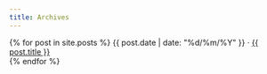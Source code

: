 ```yaml
---
title: Archives
---
```


<p>
{% for post in site.posts %}
  <span>
	{{ post.date | date: "%d/%m/%Y" }} <span class="separator"> &middot; </span>  
	<a href="{{ post.url }}">{{ post.title }}</a>
  </span>
  <br/>
{% endfor %}
</p>